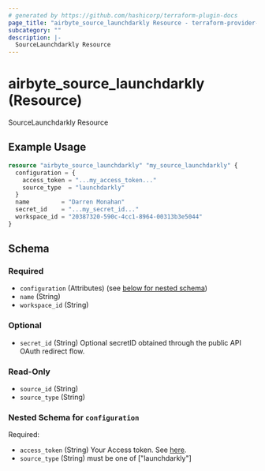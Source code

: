 ```yaml
---
# generated by https://github.com/hashicorp/terraform-plugin-docs
page_title: "airbyte_source_launchdarkly Resource - terraform-provider-airbyte"
subcategory: ""
description: |-
  SourceLaunchdarkly Resource
---
```


# airbyte_source_launchdarkly (Resource)

SourceLaunchdarkly Resource

## Example Usage

```terraform
resource "airbyte_source_launchdarkly" "my_source_launchdarkly" {
  configuration = {
    access_token = "...my_access_token..."
    source_type  = "launchdarkly"
  }
  name         = "Darren Monahan"
  secret_id    = "...my_secret_id..."
  workspace_id = "20387320-590c-4cc1-8964-00313b3e5044"
}
```

<!-- schema generated by tfplugindocs -->
## Schema

### Required

- `configuration` (Attributes) (see [below for nested schema](#nestedatt--configuration))
- `name` (String)
- `workspace_id` (String)

### Optional

- `secret_id` (String) Optional secretID obtained through the public API OAuth redirect flow.

### Read-Only

- `source_id` (String)
- `source_type` (String)

<a id="nestedatt--configuration"></a>
### Nested Schema for `configuration`

Required:

- `access_token` (String) Your Access token. See <a href="https://apidocs.launchdarkly.com/#section/Overview/Authentication">here</a>.
- `source_type` (String) must be one of ["launchdarkly"]


